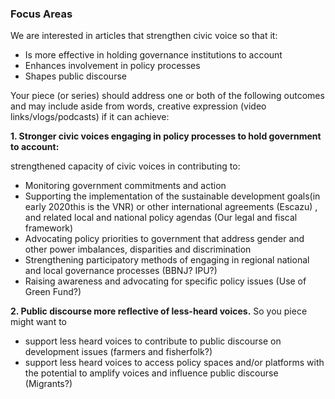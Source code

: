 ### Focus Areas

We are interested in articles that strengthen civic voice so that it:

-   Is more effective in holding governance institutions to account
-   Enhances involvement in policy processes
-   Shapes public discourse

Your piece (or series) should address one or both of the following
outcomes and may include aside from words, creative expression (video
links/vlogs/podcasts) if it can achieve:

**1. Stronger civic voices engaging in policy processes to hold
government to account:**

strengthened capacity of civic voices in contributing to:

-   Monitoring government commitments and action
-   Supporting the implementation of the sustainable development
    goals(in early 2020this is the VNR) or other international
    agreements (Escazu) , and related local and national policy agendas
    (Our legal and fiscal framework)
-   Advocating policy priorities to government that address gender and
    other power imbalances, disparities and discrimination
-   Strengthening participatory methods of engaging in regional national
    and local governance processes (BBNJ? IPU?)
-   Raising awareness and advocating for specific policy issues (Use of
    Green Fund?)

**2. Public discourse more reflective of less-heard voices.** So you
piece might want to

-   support less heard voices to contribute to public discourse on
    development issues (farmers and fisherfolk?)
-   support less heard voices to access policy spaces and/or platforms
    with the potential to amplify voices and influence public discourse
    (Migrants?)
